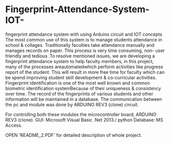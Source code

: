 # Fingerprint-Attendance-System-IOT-
fingerprint attendance system with using Arduino circuit and IOT concepts
The most common use of this system is to manage students attendance in school & collages. Traditionally faculties take attendance manually and manages records on paper. This process is very time consuming, non- user friendly and tedious .To resolve mentioned issues, we are developing a fingerprint attendance system to help faculty members, in this project, many of the processes areautomatedwhich perform activities like progress report of the student. This will result in more free time for faculty which can be spend improving student skill development & co-curricular activities.
Fingerprint identification is one of the most well known and common biometric identification systemBecause of their uniqueness & consistency over time. The record of the fingerprints of various students and other information will be maintained in a database. The communication between the pc and module was done by ARDUINO REV3 (clone) circuit.

For controlling both these modules the microcontroller board, ARDUINO REV3 (clone).
GUI: Microsoft Visual Basic .Net 2013./ python
Database: MS Access.

OPEN 'README_2.PDF' for detailed description of whole project.

